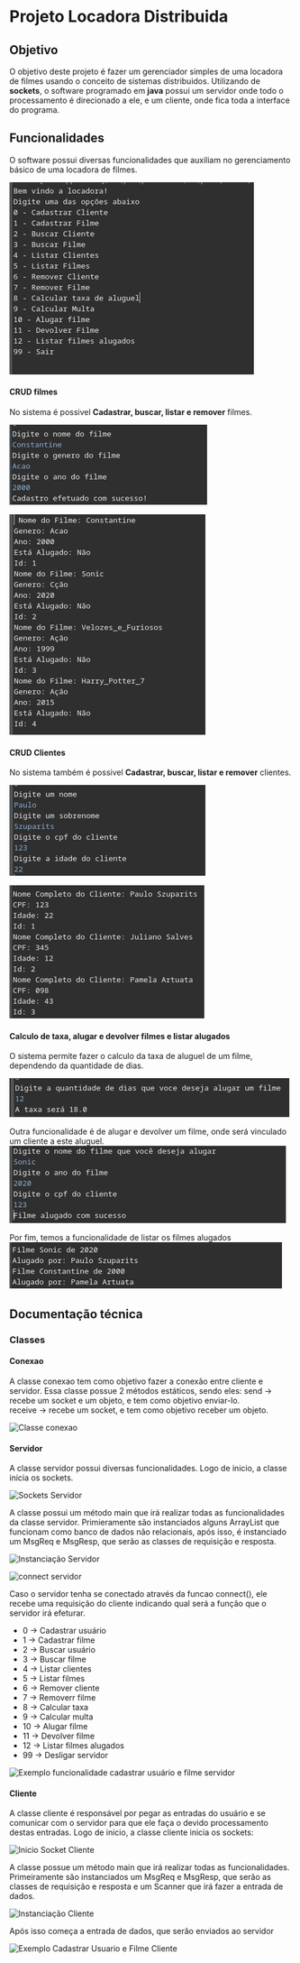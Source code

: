 # Projeto Locadora Distribuida  

## Objetivo
O objetivo deste projeto é fazer um gerenciador simples de uma locadora de filmes usando o conceito de sistemas distribuidos. 
Utilizando de **sockets**, o software programado em **java** possui um servidor onde todo o processamento é direcionado a ele, 
e um cliente, onde fica toda a interface do programa.  

## Funcionalidades  
O software possui diversas funcionalidades que auxiliam no gerenciamento básico de uma locadora de filmes.  

![Menu Locadora](https://github.com/pauloszuparits/Imagens/blob/97fcd78b973964c66e55e1d89fa7fafbdceeaba7/imgLocadoraDistribuida/MenuLocadoraDistribuida.png)  

#### CRUD filmes
No sistema é possivel **Cadastrar, buscar, listar e remover** filmes.  

![Exemplo cadastro filmes locadora](https://github.com/pauloszuparits/Imagens/blob/97fcd78b973964c66e55e1d89fa7fafbdceeaba7/imgLocadoraDistribuida/CadastroDeFilmesLocadoraDistribuida.png)  

![Exemplo listagem filmes locadora](https://github.com/pauloszuparits/Imagens/blob/97fcd78b973964c66e55e1d89fa7fafbdceeaba7/imgLocadoraDistribuida/ListagemFilmesLocadoraDistribuida.png)  

#### CRUD Clientes
No sistema também é possivel **Cadastrar, buscar, listar e remover** clientes.  

![Exemplo cadastro cliente](https://github.com/pauloszuparits/Imagens/blob/97fcd78b973964c66e55e1d89fa7fafbdceeaba7/imgLocadoraDistribuida/CadastroClienteLocadoraDistribuida.png)  

![Exemplo listagem cliente](https://github.com/pauloszuparits/Imagens/blob/97fcd78b973964c66e55e1d89fa7fafbdceeaba7/imgLocadoraDistribuida/ListagemClientesLocadoraDistribuida.png)

#### Calculo de taxa, alugar e devolver filmes e listar alugados  

O sistema permite fazer o calculo da taxa de aluguel de um filme, dependendo da quantidade de dias.  

![Exemplo calculo taxa de aluguel](https://github.com/pauloszuparits/Imagens/blob/97fcd78b973964c66e55e1d89fa7fafbdceeaba7/imgLocadoraDistribuida/CalculoTaxaLocadoraDistribuida.png)  

Outra funcionalidade é de alugar e devolver um filme, onde será vinculado um cliente a este aluguel.
![Exemplo aluguel de filme](https://github.com/pauloszuparits/Imagens/blob/97fcd78b973964c66e55e1d89fa7fafbdceeaba7/imgLocadoraDistribuida/AluguelFilmeLocadoraDistribuida.png)  

Por fim, temos a funcionalidade de listar os filmes alugados  
![Exemplo Listagem filmes alugados](https://github.com/pauloszuparits/Imagens/blob/97fcd78b973964c66e55e1d89fa7fafbdceeaba7/imgLocadoraDistribuida/ListagemFilmesAlugadosLocadoraDistribuida.png)  

## Documentação técnica  

### Classes  

#### Conexao  

A classe conexao tem como objetivo fazer a conexão entre cliente e servidor. Essa classe possue 2 métodos estáticos, sendo eles: 
send -> recebe um socket e um objeto, e tem como objetivo enviar-lo.  
receive -> recebe um socket, e tem como objetivo receber um objeto.  

![Classe conexao]()  

#### Servidor  

A classe servidor possui diversas funcionalidades. Logo de inicio, a classe inicia os sockets.  

![Sockets Servidor]()  

A classe possui um método main que irá realizar todas as funcionalidades da classe servidor. Primieramente são instanciados alguns ArrayList que funcionam como banco de dados não relacionais, após isso, é instanciado um MsgReq e MsgResp, que serão as classes de requisição e resposta.  

![Instanciação Servidor]()  

![connect servidor]()  

Caso o servidor tenha se conectado através da funcao connect(), ele recebe uma requisição do cliente indicando qual será a função que o servidor irá efeturar.  

- 0 -> Cadastrar usuário
- 1 -> Cadastrar filme  
- 2 -> Buscar usuário  
- 3 -> Buscar filme  
- 4 -> Listar clientes  
- 5 -> Listar filmes  
- 6 -> Remover cliente  
- 7 -> Removerr filme  
- 8 -> Calcular taxa  
- 9 -> Calcular multa  
- 10 -> Alugar filme  
- 11 -> Devolver filme 
- 12 -> Listar filmes alugados
- 99 -> Desligar servidor

![Exemplo funcionalidade cadastrar usuário e filme servidor]()  

#### Cliente  

A classe cliente é responsável por pegar as entradas do usuário e se comunicar com o servidor para que ele faça o devido processamento destas entradas. Logo de inicio, a classe cliente inicia os sockets:  

![Inicio Socket Cliente]()  

A classe possue um método main que irá realizar todas as funcionalidades. Primeiramente são instanciados um MsgReq e MsgResp, que serão as classes de requisição e resposta e um Scanner que irá fazer a entrada de dados. 

![Instanciação Cliente]()

Após isso começa a entrada de dados, que serão enviados ao servidor  

![Exemplo Cadastrar Usuario e Filme Cliente]()
